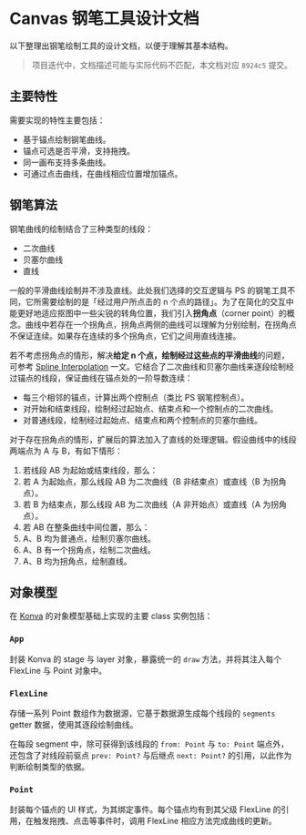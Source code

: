 # Canvas 钢笔工具设计文档
以下整理出钢笔绘制工具的设计文档，以便于理解其基本结构。

> 项目迭代中，文档描述可能与实际代码不匹配，本文档对应 `8924c5` 提交。


## 主要特性
需要实现的特性主要包括：

* 基于锚点绘制钢笔曲线。
* 锚点可选是否平滑，支持拖拽。
* 同一画布支持多条曲线。
* 可通过点击曲线，在曲线相应位置增加锚点。


## 钢笔算法
钢笔曲线的绘制结合了三种类型的线段：

* 二次曲线
* 贝塞尔曲线
* 直线

一般的平滑曲线绘制并不涉及直线。此处我们选择的交互逻辑与 PS 的钢笔工具不同，它所需要绘制的是「经过用户所点击的 n 个点的路径」。为了在简化的交互中能更好地适应抠图中一些尖锐的转角位置，我们引入**拐角点**（corner point）的概念。曲线中若存在一个拐角点，拐角点两侧的曲线可以理解为分别绘制，在拐角点不保证连续。如果存在连续的多个拐角点，它们之间用直线连接。

若不考虑拐角点的情形，解决**给定 n 个点，绘制经过这些点的平滑曲线**的问题，可参考 [Spline Interpolation](http://scaledinnovation.com/analytics/splines/aboutSplines.html) 一文。它结合了二次曲线和贝塞尔曲线来逐段绘制经过锚点的线段，保证曲线在锚点处的一阶导数连续：

* 每三个相邻的锚点，计算出两个控制点（类比 PS 钢笔控制点）。
* 对开始和结束线段，绘制经过起始点、结束点和一个控制点的二次曲线。
* 对普通线段，绘制经过起始点、结束点和两个控制点的贝塞尔曲线。

对于存在拐角点的情形，扩展后的算法加入了直线的处理逻辑。假设曲线中的线段两端点为 A 与 B，有如下情形：

1. 若线段 AB 为起始或结束线段，那么：
  1. 若 A 为起始点，那么线段 AB 为二次曲线（B 非结束点）或直线（B 为拐角点）。
  2. 若 B 为结束点，那么线段 AB 为二次曲线（A 非开始点）或直线（A 为拐角点）。
3. 若 AB 在整条曲线中间位置，那么：
  1. A、B 均为普通点，绘制贝塞尔曲线。
  2. A、B 有一个拐角点，绘制二次曲线。
  3. A、B 均为拐角点，绘制直线。


## 对象模型
在 [Konva](konvajs.github.io/docs/) 的对象模型基础上实现的主要 class 实例包括：

### `App`
封装 Konva 的 stage 与 layer 对象，暴露统一的 `draw` 方法，并将其注入每个 FlexLine 与 Point 对象中。


### `FlexLine`
存储一系列 Point 数组作为数据源，它基于数据源生成每个线段的 `segments` getter 数据，使用其逐段绘制曲线。

在每段 segment 中，除可获得到该线段的 `from: Point` 与 `to: Point` 端点外，还包含了对线段前驱点 `prev: Point?` 与后继点 `next: Point?` 的引用，以此作为判断绘制类型的依据。

### `Point`
封装每个锚点的 UI 样式，为其绑定事件。每个锚点均有到其父级 FlexLine 的引用，在触发拖拽、点击等事件时，调用 FlexLine 相应方法完成曲线的更新。
